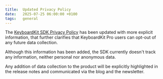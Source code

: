 ```yaml
---
title:  Updated Privacy Policy
date:   2025-07-25 06:00:00 +0100
tags:   general
---
```


The [KeyboardKit SDK Privacy Policy](/privacy) has been updated with more explicit information, that further clarifies that KeyboardKit Pro users can opt-out of any future data collection.

Although this information has been added, the SDK currently doesn't track any information, neither personal nor anonymous data.

Any addition of data collection to the product will be explicitly highlighted in the release notes and communicated via the blog and the newsletter.